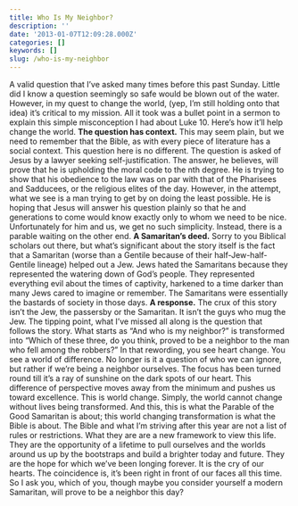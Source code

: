 ```yaml
---
title: Who Is My Neighbor?
description: ''
date: '2013-01-07T12:09:28.000Z'
categories: []
keywords: []
slug: /who-is-my-neighbor
---
```

A valid question that I’ve asked many times before this past Sunday. Little did I know a question seemingly so safe would be blown out of the water. However, in my quest to change the world, (yep, I’m still holding onto that idea) it’s critical to my mission. All it took was a bullet point in a sermon to explain this simple misconception I had about Luke 10. Here’s how it’ll help change the world.
**The question has context.** This may seem plain, but we need to remember that the Bible, as with every piece of literature has a social context. This question here is no different. The question is asked of Jesus by a lawyer seeking self-justification. The answer, he believes, will prove that he is upholding the moral code to the nth degree. He is trying to show that his obedience to the law was on par with that of the Pharisees and Sadducees, or the religious elites of the day. However, in the attempt, what we see is a man trying to get by on doing the least possible. He is hoping that Jesus will answer his question plainly so that he and generations to come would know exactly only to whom we need to be nice. Unfortunately for him and us, we get no such simplicity. Instead, there is a parable waiting on the other end.
**A Samaritan’s deed.** Sorry to you Biblical scholars out there, but what’s significant about the story itself is the fact that a Samaritan (worse than a Gentile because of their half-Jew-half-Gentile lineage) helped out a Jew. Jews hated the Samaritans because they represented the watering down of God’s people. They represented everything evil about the times of captivity, harkened to a time darker than many Jews cared to imagine or remember. The Samaritans were essentially the bastards of society in those days.
**A response.** The crux of this story isn’t the Jew, the passersby or the Samaritan. It isn’t the guys who mug the Jew. The tipping point, what I’ve missed all along is the question that follows the story. What starts as “And who is my neighbor?” is transformed into “Which of these three, do you think, proved to be a neighbor to the man who fell among the robbers?” In that rewording, you see heart change. You see a world of difference. No longer is it a question of who we can ignore, but rather if we’re being a neighbor ourselves. The focus has been turned round till it’s a ray of sunshine on the dark spots of our heart. This difference of perspective moves away from the minimum and pushes us toward excellence. This is world change.
Simply, the world cannot change without lives being transformed. And this, this is what the Parable of the Good Samaritan is about; this world changing transformation is what the Bible is about. The Bible and what I’m striving after this year are not a list of rules or restrictions. What they are are a new framework to view this life. They are the opportunity of a lifetime to pull ourselves and the worlds around us up by the bootstraps and build a brighter today and future. They are the hope for which we’ve been longing forever. It is the cry of our hearts. The coincidence is, it’s been right in front of our faces all this time. So I ask you, which of you, though maybe you consider yourself a modern Samaritan, will prove to be a neighbor this day?
